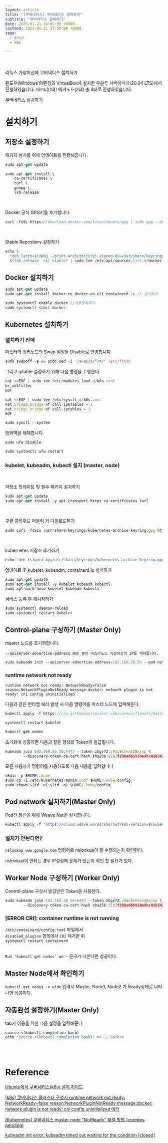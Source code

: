 ```yaml
---
layout: article
title: "[쿠버네티스] 쿠버네티스 설치하기"
subtitle: "쿠버네티스 설치하기"
date: 2023-01-21 16:05:00 +0900
lastmod: 2023-01-21 17:50:00 +0900
tags: 
  - 리눅스
  - k8s

---
```

<br><br>
리눅스 가상머신에 쿠버네티스 설치하기

<!--more-->  
윈도우(Windows11)환경의 VirtualBox에 설치한 우분투 서버이미지(20.04 LTS)에서 진행하였습니다. 마스터(1대) 워커노드(2대) 총 3대로 진행하였습니다.<br/>


쿠버네티스 설치하기<br/>

# 설치하기

## 저장소 설정하기

패키지 설치를 위해 업데이트를 진행해줍니다.

```javascript
sudo apt-get update
 
sudo apt-get install \
    ca-certificates \
    curl \
    gnupg \
    lsb-release
```
<br/>

Docker 공식 GPG키를 추가합니다.<br/>

```javascript
curl -fsSL https://download.docker.com/linux/ubuntu/gpg | sudo gpg --dearmor -o /usr/share/keyrings/docker-archive-keyring.gpg
```
<br/>

Stable Repository 설정하기<br/>

```javascript
echo \
  "deb [arch=$(dpkg --print-architecture) signed-by=/usr/share/keyrings/docker-archive-keyring.gpg] https://download.docker.com/linux/ubuntu \
  $(lsb_release -cs) stable" | sudo tee /etc/apt/sources.list.d/docker.list > /dev/null
```

## Docker 설치하기

```javascript
sudo apt-get update
sudo apt-get install docker-ce docker-ce-cli containerd.io // 설치하기

sudo systemctl enable docker //사용등록하기
sudo systemctl start docker
```

## Kubernetes 설치하기

### 설치하기 전에

마스터와 워커노드의 Swap 설정을 Disable로 변경합니다.<br/>

```javascript
sudo swapoff -a && sudo sed -i '/swap/s/^/#/' /etc/fstab
```

그리고 iptable 설정하기 위해 다음 명령을 수행한다. <br/>

```javascript
cat <<EOF | sudo tee /etc/modules-load.d/k8s.conf
br_netfilter
EOF
 
cat <<EOF | sudo tee /etc/sysctl.d/k8s.conf
net.bridge.bridge-nf-call-ip6tables = 1
net.bridge.bridge-nf-call-iptables = 1
EOF

sudo sysctl --system
```

방화벽을 해제합니다.
```javascript
sudo ufw disable

sudo systemctl ufw restart
```

### kubelet, kubeadm, kubectl 설치 (master, node)
<br/>

저장소 업데이트 및 필수 패키지 설치하기<br/>

```javascript
sudo apt-get update
sudo apt-get install -y apt-transport-https ca-certificates curl
```
<br/>

구글 클라우드 퍼블릭 키 다운로드하기

```javascript
sudo curl -fsSLo /usr/share/keyrings/kubernetes-archive-keyring.gpg https://packages.cloud.google.com/apt/doc/apt-key.gpg
```

<br/>

kubernetes 저장소 추가하기<br/>

```javascript
echo "deb [signed-by=/usr/share/keyrings/kubernetes-archive-keyring.gpg] https://apt.kubernetes.io/ kubernetes-xenial main" | sudo tee /etc/apt/sources.list.d/kubernetes.list
```

업데이트 후 kubelet, kubeadm, containerd.io 설치하기<br/>

```javascript
sudo apt-get update
sudo apt-get install -y kubelet kubeadm kubectl
sudo apt-mark hold kubelet kubeadm kubectl
```

서비스 등록 후 재시작하기<br/>
```javascript
sudo systemctl daemon-reload
sudo systemctl restart kubelet
```

## Control-plane 구성하기 (Master Only)

master 노드를 초기화합니다.<br/>

`--apiserver-advertise-address 에는 본인 마스터노드 가상머신의 IP를 적어줍니다.`

```javascript
sudo kubeadm init --apiserver-advertise-address=192.168.56.50 --pod-network-cidr=10.244.0.0/16
```

### runtime network not ready

`runtime network not ready: NetworkReady=false reason:NetworkPluginNotReady message:docker: network plugin is not ready: cni config uninitialized `<br/>

다음과 같은 런타엠 에러 발생 시 다음 명령어를 마스터 노드에 입력해준다.<br/>

```javascript
kubectl apply -f https://raw.githubusercontent.com/coreos/flannel/master/Documentation/kube-flannel.yml

systemctl restart kubelet

kubectl get nodes
```

초기화에 성공하면 다음과 같은 형태의 Token이 발급됩니다.<br/>

```javascript
kubeadm join 192.168.56.50:6443 --token zbgv72.v9ac8xhex128xjwp \
        --discovery-token-ca-cert-hash sha256:2193f25bad65918edbc41b543e22327741bdd99748b1
```

모든 사용자가 명령어를 사용하도록 다음 내용을 입력합니다<br/>

```javascript
mkdir -p $HOME/.kube
sudo cp -i /etc/kubernetes/admin.conf $HOME/.kube/config
sudo chown $(id -u):$(id -g) $HOME/.kube/config
```

## Pod network 설치하기(Master Only)

Pod간 통신을 위해 Weave Net을 설치합니다.
```javascript
kubectl apply -f "https://cloud.weave.works/k8s/net?k8s-version=$(kubectl version | base64 | tr -d '\n')"
```

### 설치가 안된다면?
`nslookup www.google.com` 명령어로 nslookup이 잘 수행되는지 확인한다.<br/>

nslookup이 안되는 경우 IP설정에 문제가 있는지 확인 할 필요가 있다.<br/>


## Worker Node 구성하기 (Worker Only)

Control-plane 구성시 발급받은 Token을 사용한다.<br/>

```javascript
sudo kubeadm join 192.168.56.50:6443 --token zbgv72.v9ac8xhex128xjwp \
        --discovery-token-ca-cert-hash sha256:2193f25bad65918edbc41b543e22327741bdd99748b1
```

### [ERROR CRI]: container runtime is not running
`/etc/containerd/config.toml` 파일에서 <br/>
`disabled_plugins` 항목에서 `CRI` 제거한 뒤<br/>
`systemctl restart containerd`
<br/>
<br/>

`Run 'kubectl get nodes' on ~` 문구가 나온다면 성공이다.

## Master Node에서 확인하기

`kubectl get nodes -o wide` 입력시 Master, Node1, Node2 가 Ready상태로 나타나면 성공이다.<br/>

## 자동완성 설정하기(Master Only)

tab키 이용을 위한 다음 설정을 입력해준다<br/>

```javascript
source <(kubectl completion bash)
echo "source <(kubectl completion bash)" >> ~/.bashrc
```

<br/>
<br/>

# Reference

[Ubuntu에서 쿠버네티스(k8s) 설치 가이드](https://confluence.curvc.com/pages/releaseview.action?pageId=98048155)<br/>

[[k8s] 쿠버네티스 클러스터 구성시 runtime network not ready: NetworkReady=false reason:NetworkPluginNotReady message:docker: network plugin is not ready: cni config uninitialized 에러](https://sup2is.tistory.com/100)<br/>

[[Kubernetes] 쿠버네티스 master node "NotReady" 해결 방법 (coredns pending)](https://nirsa.tistory.com/292)<br/>

[kubeadm init error: kubeadm timed out waiting for the condition [closed]](https://stackoverflow.com/questions/67256430/kubeadm-init-error-kubeadm-timed-out-waiting-for-the-condition)